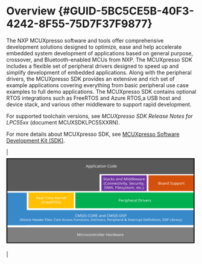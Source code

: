# Overview {#GUID-5BC5CE5B-40F3-4242-8F55-75D7F37F9877}

The NXP MCUXpresso software and tools offer comprehensive development solutions designed to optimize, ease and help accelerate embedded system development of applications based on general purpose, crossover, and Bluetooth-enabled MCUs from NXP. The MCUXpresso SDK includes a flexible set of peripheral drivers designed to speed up and simplify development of embedded applications. Along with the peripheral drivers, the MCUXpresso SDK provides an extensive and rich set of example applications covering everything from basic peripheral use case examples to full demo applications. The MCUXpresso SDK contains optional RTOS integrations such as FreeRTOS and Azure RTOS,a USB host and device stack, and various other middleware to support rapid development.

For supported toolchain versions, see *MCUXpresso SDK Release Notes for LPC55xx* \(document MCUXSDKLPC55XXRN\).

For more details about MCUXpresso SDK, see [MCUXpresso Software Development Kit \(SDK\)](http://www.nxp.com/products/software-and-tools/run-time-software/mcuxpresso-software-and-tools/mcuxpresso-software-development-kit-sdk:MCUXpresso-SDK).

|![](../images/ksdk_layers_20.svg "MCUXpresso SDK layers")

|


